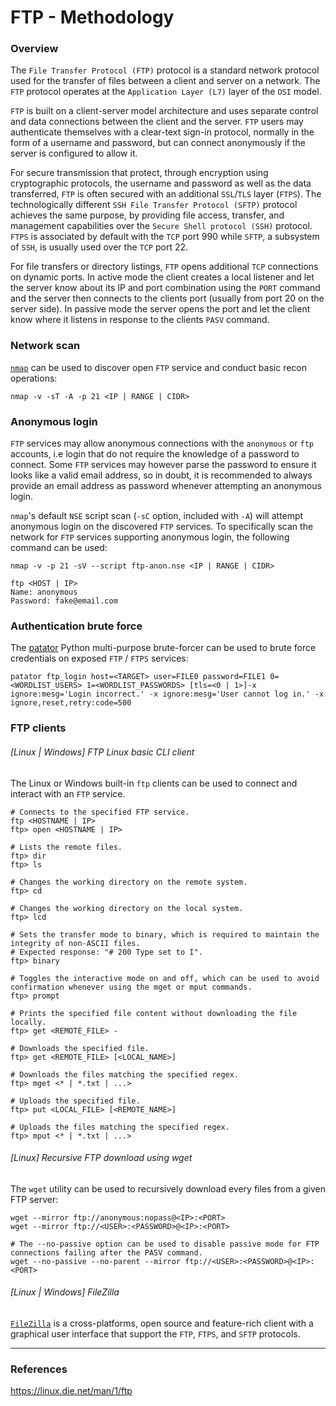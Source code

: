# FTP - Methodology

### Overview

The `File Transfer Protocol (FTP)` protocol is a standard network protocol
used for the transfer of files between a client and server on a network. The
`FTP` protocol operates at the `Application Layer (L7)` layer of the `OSI`
model.

`FTP` is built on a client-server model architecture and uses separate control
and data connections between the client and the server. `FTP` users may
authenticate themselves with a clear-text sign-in protocol, normally in the
form of a username and password, but can connect anonymously if the server is
configured to allow it.

For secure transmission that protect, through encryption using cryptographic
protocols, the username and password as well as the data transferred, `FTP` is
often secured with an additional `SSL`/`TLS` layer (`FTPS`). The
technologically different `SSH File Transfer Protocol (SFTP)` protocol achieves
the same purpose, by providing file access, transfer, and management
capabilities over the `Secure Shell protocol (SSH)` protocol. `FTPS` is
associated by default with the `TCP` port 990 while `SFTP`, a subsystem of
`SSH`, is usually used over the `TCP` port 22.

For file transfers or directory listings, `FTP` opens additional `TCP`
connections on dynamic ports. In active mode the client creates a local
listener and let the server know about its IP and port combination using the
`PORT` command and the server then connects to the clients port (usually from
port 20 on the server side). In passive mode the server opens the port and let
the client know where it listens in response to the clients `PASV` command.

### Network scan

[`nmap`](https://nmap.org/) can be used to discover open `FTP` service and
conduct basic recon operations:  

```
nmap -v -sT -A -p 21 <IP | RANGE | CIDR>
```

### Anonymous login

`FTP` services may allow anonymous connections with the `anonymous` or `ftp`
accounts, i.e login that do not require the knowledge of a password to connect.
Some `FTP` services may however parse the password to ensure it looks like a
valid email address, so in doubt, it is recommended to always provide an email
address as password whenever attempting an anonymous login.

`nmap`'s default `NSE` script scan (`-sC` option, included with `-A`) will
attempt anonymous login on the discovered `FTP` services. To specifically scan
the network for `FTP` services supporting anonymous login, the following
command can be used:

```
nmap -v -p 21 -sV --script ftp-anon.nse <IP | RANGE | CIDR>

ftp <HOST | IP>
Name: anonymous
Password: fake@email.com
```

### Authentication brute force

The [patator](https://github.com/lanjelot/patator) Python multi-purpose
brute-forcer can be used to brute force credentials on exposed `FTP` / `FTPS`
services:

```
patator ftp_login host=<TARGET> user=FILE0 password=FILE1 0=<WORDLIST_USERS> 1=<WORDLIST_PASSWORDS> [tls=<0 | 1>]-x ignore:mesg='Login incorrect.' -x ignore:mesg='User cannot log in.' -x ignore,reset,retry:code=500
```

### FTP clients

###### [Linux | Windows] FTP Linux basic CLI client

The Linux or Windows built-in `ftp` clients can be used to connect and interact
with an `FTP` service.

```
# Connects to the specified FTP service.
ftp <HOSTNAME | IP>
ftp> open <HOSTNAME | IP>

# Lists the remote files.
ftp> dir
ftp> ls

# Changes the working directory on the remote system.
ftp> cd

# Changes the working directory on the local system.
ftp> lcd

# Sets the transfer mode to binary, which is required to maintain the integrity of non-ASCII files.
# Expected response: "# 200 Type set to I".
ftp> binary

# Toggles the interactive mode on and off, which can be used to avoid confirmation whenever using the mget or mput commands.
ftp> prompt

# Prints the specified file content without downloading the file locally.
ftp> get <REMOTE_FILE> -

# Downloads the specified file.
ftp> get <REMOTE_FILE> [<LOCAL_NAME>]

# Downloads the files matching the specified regex.
ftp> mget <* | *.txt | ...>

# Uploads the specified file.
ftp> put <LOCAL_FILE> [<REMOTE_NAME>]

# Uploads the files matching the specified regex.
ftp> mput <* | *.txt | ...>
```

###### [Linux] Recursive FTP download using wget

The `wget` utility can be used to recursively download every files from a given
FTP server:

```
wget --mirror ftp://anonymous:nopass@<IP>:<PORT>
wget --mirror ftp://<USER>:<PASSWORD>@<IP>:<PORT>

# The --no-passive option can be used to disable passive mode for FTP connections failing after the PASV command.
wget --no-passive --no-parent --mirror ftp://<USER>:<PASSWORD>@<IP>:<PORT>
```

###### [Linux | Windows] FileZilla

[`FileZilla`](https://filezilla-project.org/) is a cross-platforms, open source
and feature-rich client with a graphical user interface that support the `FTP`,
`FTPS`, and `SFTP` protocols.

--------------------------------------------------------------------------------

### References

https://linux.die.net/man/1/ftp
